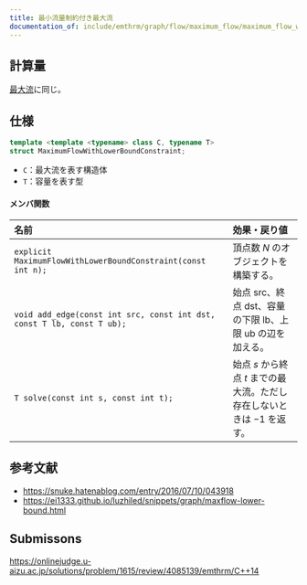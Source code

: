 ```yaml
---
title: 最小流量制約付き最大流
documentation_of: include/emthrm/graph/flow/maximum_flow/maximum_flow_with_lower_bound_constraint.hpp
---
```



## 計算量

[最大流](maximum_flow.md)に同じ。


## 仕様

```cpp
template <template <typename> class C, typename T>
struct MaximumFlowWithLowerBoundConstraint;
```

- `C`：最大流を表す構造体
- `T`：容量を表す型

#### メンバ関数

|名前|効果・戻り値|
|:--|:--|
|`explicit MaximumFlowWithLowerBoundConstraint(const int n);`|頂点数 $N$ のオブジェクトを構築する。|
|`void add_edge(const int src, const int dst, const T lb, const T ub);`|始点 $\mathrm{src}$、終点 $\mathrm{dst}$、容量の下限 $\mathrm{lb}$、上限 $\mathrm{ub}$ の辺を加える。|
|`T solve(const int s, const int t);`|始点 $s$ から終点 $t$ までの最大流。ただし存在しないときは $-1$ を返す。|


## 参考文献

- https://snuke.hatenablog.com/entry/2016/07/10/043918
- https://ei1333.github.io/luzhiled/snippets/graph/maxflow-lower-bound.html


## Submissons

https://onlinejudge.u-aizu.ac.jp/solutions/problem/1615/review/4085139/emthrm/C++14
